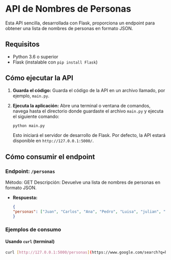 # API de Nombres de Personas

Esta API sencilla, desarrollada con Flask, proporciona un endpoint para obtener una lista de nombres de personas en formato JSON.

## Requisitos

* Python 3.6 o superior
* Flask (instalable con `pip install Flask`)

## Cómo ejecutar la API

1.  **Guarda el código:** Guarda el código de la API en un archivo llamado, por ejemplo, `main.py`.
2.  **Ejecuta la aplicación:** Abre una terminal o ventana de comandos, navega hasta el directorio donde guardaste el archivo `main.py` y ejecuta el siguiente comando:

    ```bash
    python main.py
    ```

    Esto iniciará el servidor de desarrollo de Flask. Por defecto, la API estará disponible en `http://127.0.0.1:5000/`.

## Cómo consumir el endpoint

### Endpoint: `/personas`

  Método: GET
  Descripción: Devuelve una lista de nombres de personas en formato JSON.
* **Respuesta:**

    ```json
    {
    "personas": ["Juan", "Carlos", "Ana", "Pedro", "Luisa", "julian", "samuel"]
    }
    ```

### Ejemplos de consumo

#### Usando `curl` (terminal)

```bash
curl [http://127.0.0.1:5000/personas](https://www.google.com/search?q=http://127.0.0.1:5000/personas)
